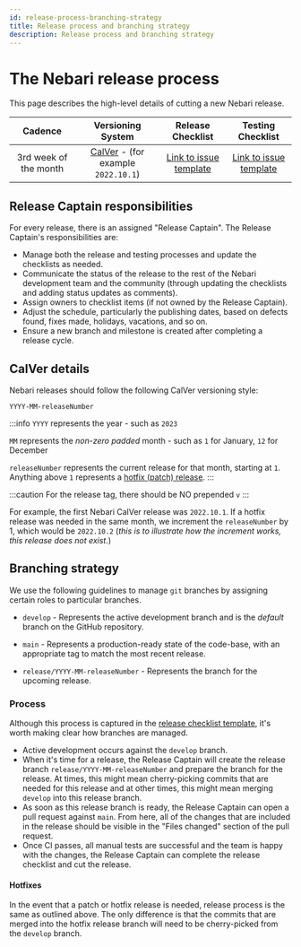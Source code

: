 ```yaml
---
id: release-process-branching-strategy
title: Release process and branching strategy
description: Release process and branching strategy
---
```


# The Nebari release process

This page describes the high-level details of cutting a new Nebari release.

|        Cadence        |               Versioning System                |                                                                                    Release Checklist                                                                                     |                                                                                        Testing Checklist                                                                                         |
| :-------------------: | :--------------------------------------------: | :--------------------------------------------------------------------------------------------------------------------------------------------------------------------------------------: | :----------------------------------------------------------------------------------------------------------------------------------------------------------------------------------------------: |
| 3rd week of the month | [CalVer](#calver-details) - (for example `2022.10.1`) | [Link to issue template](https://github.com/nebari-dev/nebari/issues/new?assignees=&labels=type%3A+release+%F0%9F%8F%B7&template=release-checklist.md&title=%5BRELEASE%5D+%3Cversion%3E) | [Link to issue template](https://github.com/nebari-dev/nebari/issues/new?assignees=&labels=type%3A+release+%F0%9F%8F%B7&template=testing-checklist.md&title=Testing+checklist+for+%3Cversion%3E) |

## Release Captain responsibilities

For every release, there is an assigned "Release Captain". The Release Captain's responsibilities are:

- Manage both the release and testing processes and update the checklists as needed.
- Communicate the status of the release to the rest of the Nebari development team and the community (through updating the checklists and adding status updates as comments).
- Assign owners to checklist items (if not owned by the Release Captain).
- Adjust the schedule, particularly the publishing dates, based on defects found, fixes made, holidays, vacations, and so on.
- Ensure a new branch and milestone is created after completing a release cycle.

## CalVer details

Nebari releases should follow the following CalVer versioning style:

```
YYYY-MM-releaseNumber
```

:::info
`YYYY` represents the year - such as `2023`

`MM` represents the _non-zero padded_ month - such as `1` for January, `12` for December

`releaseNumber` represents the current release for that month, starting at `1`. Anything above `1` represents a [hotfix (patch) release](#hotfixes).
:::

:::caution
For the release tag, there should be NO prepended `v`
:::

For example, the first Nebari CalVer release was `2022.10.1`. If a hotfix release was needed in the same month, we increment the `releaseNumber` by 1, which would be `2022.10.2` (_this is to illustrate how the increment works, this release does not exist._)

## Branching strategy

We use the following guidelines to manage `git` branches by assigning certain roles to particular branches.

- `develop` - Represents the active development branch and is the _default_ branch on the GitHub repository.

- `main` - Represents a production-ready state of the code-base, with an appropriate tag to match the most recent release.

- `release/YYYY-MM-releaseNumber` - Represents the branch for the upcoming release.

### Process

Although this process is captured in the [release checklist template](https://github.com/nebari-dev/nebari/issues/new?assignees=&labels=type%3A+release+%F0%9F%8F%B7&template=release-checklist.md&title=%5BRELEASE%5D+%3Cversion%3E), it's worth making clear how branches are managed.

- Active development occurs against the `develop` branch.
- When it's time for a release, the Release Captain will create the release branch `release/YYYY-MM-releaseNumber` and prepare the branch for the release. At times, this might mean cherry-picking commits that are needed for this release and at other times, this might mean merging `develop` into this release branch.
- As soon as this release branch is ready, the Release Captain can open a pull request against `main`. From here, all of the changes that are included in the release should be visible in the "Files changed" section of the pull request.
- Once CI passes, all manual tests are successful and the team is happy with the changes, the Release Captain can complete the release checklist and cut the release.

#### Hotfixes

In the event that a patch or hotfix release is needed, release process is the same as outlined above. The only difference is that the commits that are merged into the hotfix release branch will need to be cherry-picked from the `develop` branch.
